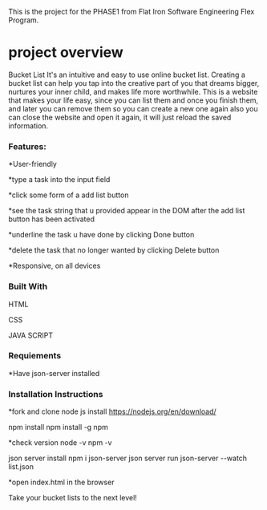 This is the project for the PHASE1 from Flat Iron Software Engineering Flex Program. 
# project overview
Bucket List
It's an intuitive and easy to use online bucket list.
Creating a bucket list can help you tap into the creative part of you that dreams bigger, nurtures your inner child, and makes life more worthwhile.
This is a website that makes your life easy, since you can list them and once you finish them, and later you can remove them so you can create a new one again also you can close the website and open it again, it will just reload the saved information.


### Features:
*User-friendly

*type a task into the input field

*click some form of a add list button

*see the task string that u provided appear in the DOM after the add list button has been activated

*underline the task u have done by clicking Done button

*delete the task that no longer wanted by clicking Delete button

*Responsive, on all devices




### Built With
HTML

CSS

JAVA SCRIPT

### Requiements
*Have json-server installed

### Installation Instructions
*fork and clone
node js install
https://nodejs.org/en/download/

npm install
npm install -g npm

*check version
node -v
npm -v

json server install
npm i json-server
json server run
json-server --watch  list.json

*open index.html in the browser
 

Take your bucket lists to the next level! 



